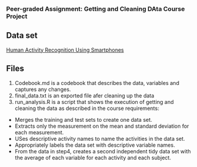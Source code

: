 ### Peer-graded Assignment: Getting and Cleaning DAta Course Project

## Data set
[Human Activity Recognition Using Smartphones](http://archive.ics.uci.edu/ml/datasets/Human+Activity+Recognition+Using+Smartphones)

## Files
1. Codebook.md is a codebook that describes the data, variables and captures any changes.
2. final_data.txt is an exported file afer cleaning up the data
3. run_analysis.R is a script that shows the execution of getting and cleaning the data as described in the course requirements:
  + Merges the training and test sets to create one data set.
  + Extracts only the measurement on the mean and standard deviation for each measurement.
  + USes descriptive activity names to name the activities in the data set.
  + Appropriately labels the data set with descriptive variable names.
  + From the data in step4, creates a second independent tidy data set with the average of each variable for each activity and each subject.
